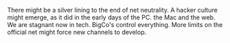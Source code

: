 There might be a silver lining to the end of net neutrality. A hacker culture might emerge, as it did in the early days of the PC. the Mac and the web. We are stagnant now in tech. BigCo's control everything. More limits on the official net might force new channels to develop.


